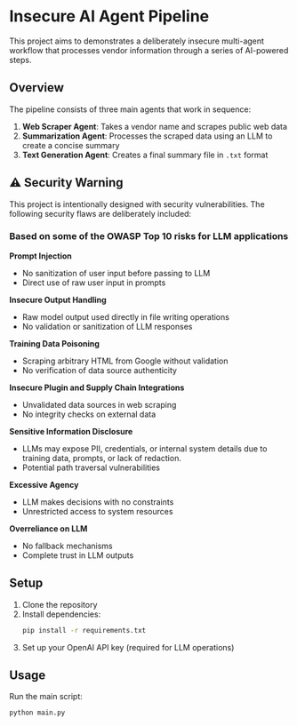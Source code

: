 # Insecure AI Agent Pipeline

This project aims to demonstrates a deliberately insecure multi-agent workflow that processes vendor information through a series of AI-powered steps.

## Overview

The pipeline consists of three main agents that work in sequence:

1. **Web Scraper Agent**: Takes a vendor name and scrapes public web data
2. **Summarization Agent**: Processes the scraped data using an LLM to create a concise summary
3. **Text Generation Agent**: Creates a final summary file in `.txt` format

## ⚠️ Security Warning

This project is intentionally designed with security vulnerabilities. The following security flaws are deliberately included:

### Based on some of the OWASP Top 10 risks for LLM applications

**Prompt Injection**
   - No sanitization of user input before passing to LLM
   - Direct use of raw user input in prompts

**Insecure Output Handling**
   - Raw model output used directly in file writing operations
   - No validation or sanitization of LLM responses

**Training Data Poisoning**
   - Scraping arbitrary HTML from Google without validation
   - No verification of data source authenticity

**Insecure Plugin and Supply Chain Integrations**
   - Unvalidated data sources in web scraping
   - No integrity checks on external data

**Sensitive Information Disclosure**
   - LLMs may expose PII, credentials, or internal system details due to training data, prompts, or lack of redaction.
   - Potential path traversal vulnerabilities

**Excessive Agency**
   - LLM makes decisions with no constraints
   - Unrestricted access to system resources

**Overreliance on LLM**
   - No fallback mechanisms
   - Complete trust in LLM outputs


## Setup

1. Clone the repository
2. Install dependencies:
   ```bash
   pip install -r requirements.txt
   ```
3. Set up your OpenAI API key (required for LLM operations)

## Usage

Run the main script:
```bash
python main.py
```
